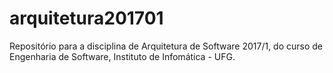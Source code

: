 # arquitetura201701
Repositório para a disciplina de Arquitetura de Software 2017/1, do curso de Engenharia de Software, Instituto de Infomática - UFG. 
